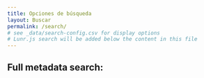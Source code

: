 ```yaml
---
title: Opciones de búsqueda
layout: Buscar
permalink: /search/
# see _data/search-config.csv for display options
# Lunr.js search will be added below the content in this file
---
```


## Full metadata search:
